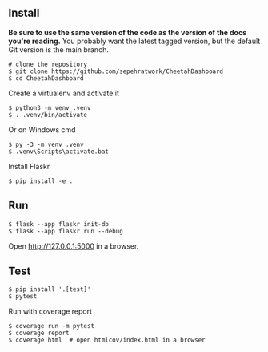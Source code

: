 Install
-------

**Be sure to use the same version of the code as the version of the docs
you're reading.** You probably want the latest tagged version, but the
default Git version is the main branch.

    # clone the repository
    $ git clone https://github.com/sepehratwork/CheetahDashboard
    $ cd CheetahDashboard

Create a virtualenv and activate it

    $ python3 -m venv .venv
    $ . .venv/bin/activate

Or on Windows cmd

    $ py -3 -m venv .venv
    $ .venv\Scripts\activate.bat

Install Flaskr

    $ pip install -e .


Run
---


    $ flask --app flaskr init-db
    $ flask --app flaskr run --debug

Open http://127.0.0.1:5000 in a browser.



Test
----

    $ pip install '.[test]'
    $ pytest

Run with coverage report

    $ coverage run -m pytest
    $ coverage report
    $ coverage html  # open htmlcov/index.html in a browser
